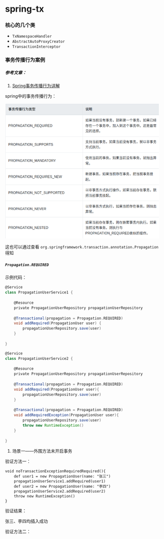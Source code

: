 # spring-tx

### 核心的几个类

* `TxNamespaceHandler`
* `AbstractAutoProxyCreator`
* `TransactionInterceptor`

### 事务传播行为案例

##### 参考文章：

1. [Spring事务传播行为详解](https://segmentfault.com/a/1190000013341344)

spring中的事务传播行为：

![tx#1](resources/2022-05-18_21-19.png)

这也可以通过查看 `org.springframework.transaction.annotation.Propagation` 得知

##### `Propagation.REQUIRED`

示例代码：

```groovy
@Service
class PropagationUserService1 {

	@Resource
	private PropagationUserRepository propagationUserRepository

	@Transactional(propagation = Propagation.REQUIRED)
	void addRequired(PropagationUser user) {
		propagationUserRepository.save(user)
	}

}
```

```groovy
@Service
class PropagationUserService2 {

	@Resource
	private PropagationUserRepository propagationUserRepository

	@Transactional(propagation = Propagation.REQUIRED)
	void addRequired(PropagationUser user){
		propagationUserRepository.save(user)
	}

	@Transactional(propagation = Propagation.REQUIRED)
	void addRequiredException(PropagationUser user){
		propagationUserRepository.save(user)
		throw new RuntimeException()
	}

}
```

1. 场景一——外围方法未开启事务

验证方法一：

```
void noTransactionExceptionRequiredRequired(){
    def user1 = new PropagationUser(name: "张三")
    propagationUserService1.addRequired(user1)
    def user2 = new PropagationUser(name: "李四")
    propagationUserService2.addRequired(user2)
    throw new RuntimeException()
}
```

验证结果：

张三、李四均插入成功

验证方法二：

